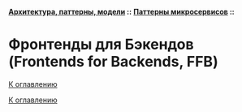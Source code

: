 **[Архитектура, паттерны, модели](../../README.md#patterns) ::** 
**[Паттерны микросервисов](../../README.md#patterns-microservices) ::**
# Фронтенды для Бэкендов (Frontends for Backends, FFB)

<!--

-->

[К оглавлению](../../README.md#patterns-microservices)



[К оглавлению](../../README.md#patterns-microservices)
